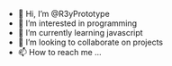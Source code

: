 - 👋 Hi, I’m @R3yPrototype
- 👀 I’m interested in programming
- 🌱 I’m currently learning javascript
- 💞️ I’m looking to collaborate on projects
- 📫 How to reach me ...

<!---
R3yPrototype/R3yPrototype is a ✨ special ✨ repository because its `README.md` (this file) appears on your GitHub profile.
You can click the Preview link to take a look at your changes.
--->
